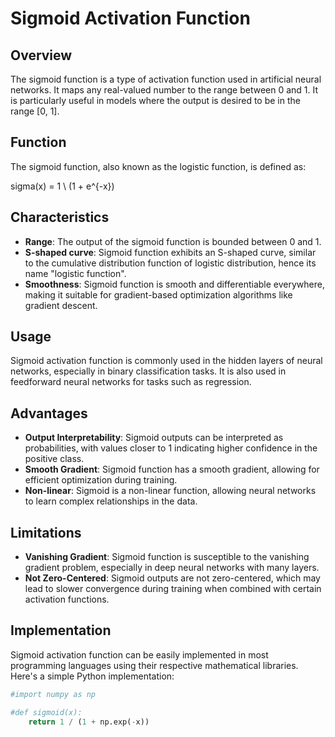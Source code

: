 
# Sigmoid Activation Function

## Overview
The sigmoid function is a type of activation function used in artificial neural networks. It maps any real-valued number to the range between 0 and 1. It is particularly useful in models where the output is desired to be in the range [0, 1].

## Function
The sigmoid function, also known as the logistic function, is defined as:

sigma(x) = 1 \ (1 + e^{-x})


## Characteristics
- **Range**: The output of the sigmoid function is bounded between 0 and 1.
- **S-shaped curve**: Sigmoid function exhibits an S-shaped curve, similar to the cumulative distribution function of logistic distribution, hence its name "logistic function".
- **Smoothness**: Sigmoid function is smooth and differentiable everywhere, making it suitable for gradient-based optimization algorithms like gradient descent.

## Usage
Sigmoid activation function is commonly used in the hidden layers of neural networks, especially in binary classification tasks. It is also used in feedforward neural networks for tasks such as regression.

## Advantages
- **Output Interpretability**: Sigmoid outputs can be interpreted as probabilities, with values closer to 1 indicating higher confidence in the positive class.
- **Smooth Gradient**: Sigmoid function has a smooth gradient, allowing for efficient optimization during training.
- **Non-linear**: Sigmoid is a non-linear function, allowing neural networks to learn complex relationships in the data.

## Limitations
- **Vanishing Gradient**: Sigmoid function is susceptible to the vanishing gradient problem, especially in deep neural networks with many layers.
- **Not Zero-Centered**: Sigmoid outputs are not zero-centered, which may lead to slower convergence during training when combined with certain activation functions.

## Implementation
Sigmoid activation function can be easily implemented in most programming languages using their respective mathematical libraries. Here's a simple Python implementation:

```python
#import numpy as np

#def sigmoid(x):
    return 1 / (1 + np.exp(-x))
